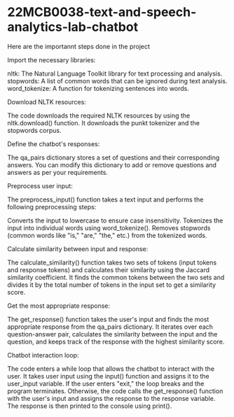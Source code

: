 # 22MCB0038-text-and-speech-analytics-lab-chatbot

Here are the importannt steps done in the project

Import the necessary libraries:

nltk: The Natural Language Toolkit library for text processing and analysis.
stopwords: A list of common words that can be ignored during text analysis.
word_tokenize: A function for tokenizing sentences into words.

Download NLTK resources:

The code downloads the required NLTK resources by using the nltk.download() function. It downloads the punkt tokenizer and the stopwords corpus.

Define the chatbot's responses:

The qa_pairs dictionary stores a set of questions and their corresponding answers. You can modify this dictionary to add or remove questions and answers as per your requirements.

Preprocess user input:

The preprocess_input() function takes a text input and performs the following preprocessing steps:

Converts the input to lowercase to ensure case insensitivity.
Tokenizes the input into individual words using word_tokenize().
Removes stopwords (common words like "is," "are," "the," etc.) from the tokenized words.

Calculate similarity between input and response:

The calculate_similarity() function takes two sets of tokens (input tokens and response tokens) and calculates their similarity using the Jaccard similarity coefficient.
It finds the common tokens between the two sets and divides it by the total number of tokens in the input set to get a similarity score.

Get the most appropriate response:

The get_response() function takes the user's input and finds the most appropriate response from the qa_pairs dictionary.
It iterates over each question-answer pair, calculates the similarity between the input and the question, and keeps track of the response with the highest similarity score.

Chatbot interaction loop:

The code enters a while loop that allows the chatbot to interact with the user.
It takes user input using the input() function and assigns it to the user_input variable.
If the user enters "exit," the loop breaks and the program terminates.
Otherwise, the code calls the get_response() function with the user's input and assigns the response to the response variable.
The response is then printed to the console using print().
